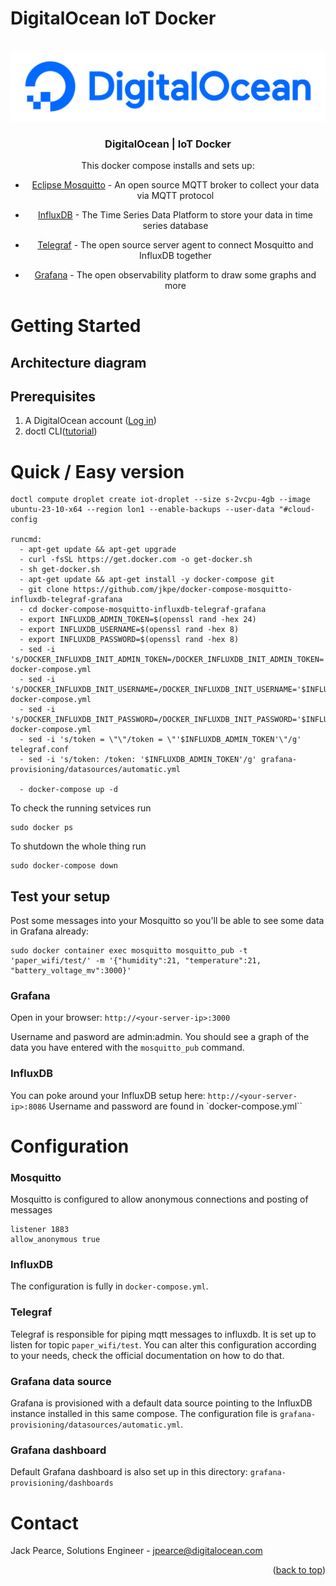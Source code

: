 # DigitalOcean IoT Docker
<!-- <div id="top"></div> -->
<!--
*** Thanks for checking out the Best-README-Template. If you have a suggestion
*** that would make this better, please fork the repo and create a pull request
*** or simply open an issue with the tag "enhancement".
*** Don't forget to give the project a star!
*** Thanks again! Now go create something AMAZING! :D
-->


<!-- PROJECT LOGO -->
<br />
<div align="center">
  <a href="https://digitalocean.com/">
    <img src="./assets/DO_Logo-Blue.png" alt="Logo" >
  </a>

<h3 align="center">DigitalOcean | IoT Docker</h3>

  <p align="center">

This docker compose installs and sets up:
- [Eclipse Mosquitto](https://mosquitto.org) - An open source MQTT broker to collect your data via MQTT protocol
- [InfluxDB](https://www.influxdata.com/) - The Time Series Data Platform to store your data in time series database 
- [Telegraf](https://www.influxdata.com/time-series-platform/telegraf/) - The open source server agent to connect Mosquitto and InfluxDB together
- [Grafana](https://grafana.com/) - The open observability platform to draw some graphs and more
  
  </p>
</div>

# Getting Started


## Architecture diagram


## Prerequisites

1. A DigitalOcean account ([Log in](https://cloud.digitalocean.com/login))
2. doctl CLI([tutorial](https://docs.digitalocean.com/reference/doctl/how-to/install/))

# Quick / Easy version

```
doctl compute droplet create iot-droplet --size s-2vcpu-4gb --image ubuntu-23-10-x64 --region lon1 --enable-backups --user-data "#cloud-config

runcmd:
  - apt-get update && apt-get upgrade
  - curl -fsSL https://get.docker.com -o get-docker.sh
  - sh get-docker.sh
  - apt-get update && apt-get install -y docker-compose git
  - git clone https://github.com/jkpe/docker-compose-mosquitto-influxdb-telegraf-grafana
  - cd docker-compose-mosquitto-influxdb-telegraf-grafana
  - export INFLUXDB_ADMIN_TOKEN=$(openssl rand -hex 24)
  - export INFLUXDB_USERNAME=$(openssl rand -hex 8)
  - export INFLUXDB_PASSWORD=$(openssl rand -hex 8)
  - sed -i 's/DOCKER_INFLUXDB_INIT_ADMIN_TOKEN=/DOCKER_INFLUXDB_INIT_ADMIN_TOKEN='$INFLUXDB_ADMIN_TOKEN'/g' docker-compose.yml
  - sed -i 's/DOCKER_INFLUXDB_INIT_USERNAME=/DOCKER_INFLUXDB_INIT_USERNAME='$INFLUXDB_USERNAME'/g' docker-compose.yml
  - sed -i 's/DOCKER_INFLUXDB_INIT_PASSWORD=/DOCKER_INFLUXDB_INIT_PASSWORD='$INFLUXDB_PASSWORD'/g' docker-compose.yml
  - sed -i 's/token = \"\"/token = \"'$INFLUXDB_ADMIN_TOKEN'\"/g' telegraf.conf
  - sed -i 's/token: /token: '$INFLUXDB_ADMIN_TOKEN'/g' grafana-provisioning/datasources/automatic.yml

  - docker-compose up -d
```


To check the running setvices run
```
sudo docker ps
```

To shutdown the whole thing run
```
sudo docker-compose down
```

## Test your setup

Post some messages into your Mosquitto so you'll be able to see some data in Grafana already: 
```
sudo docker container exec mosquitto mosquitto_pub -t 'paper_wifi/test/' -m '{"humidity":21, "temperature":21, "battery_voltage_mv":3000}'
```

### Grafana
Open in your browser: 
`http://<your-server-ip>:3000`

Username and pasword are admin:admin. You should see a graph of the data you have entered with the `mosquitto_pub` command.

### InfluxDB
You can poke around your InfluxDB setup here:
`http://<your-server-ip>:8086`
Username and password are found in `docker-compose.yml``

# Configuration 
### Mosquitto 
Mosquitto is configured to allow anonymous connections and posting of messages
```
listener 1883
allow_anonymous true
```

### InfluxDB 
The configuration is fully in `docker-compose.yml`.

### Telegraf 
Telegraf is responsible for piping mqtt messages to influxdb. It is set up to listen for topic `paper_wifi/test`. You can alter this configuration according to your needs, check the official documentation on how to do that.

### Grafana data source 
Grafana is provisioned with a default data source pointing to the InfluxDB instance installed in this same compose. The configuration file is `grafana-provisioning/datasources/automatic.yml`.

### Grafana dashboard
Default Grafana dashboard is also set up in this directory: `grafana-provisioning/dashboards`




<!-- CONTACT -->
# Contact

Jack Pearce, Solutions Engineer - jpearce@digitalocean.com

<p align="right">(<a href="#top">back to top</a>)</p>
